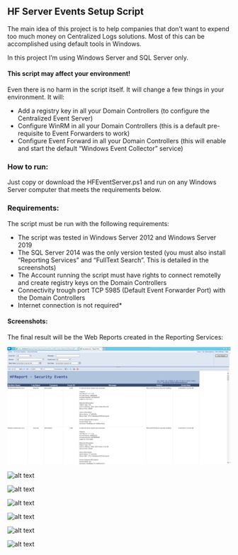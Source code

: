 ## HF Server Events Setup Script

The main idea of this project is to help companies that don’t want to expend too much money on Centralized Logs solutions. Most of this can be accomplished using default tools in Windows. 

In this project I’m using Windows Server and SQL Server only.


#### This script may affect your environment!

Even there is no harm in the script itself. It will change a few things in your environment. It will:

- Add a registry key in all your Domain Controllers (to configure the Centralized Event Server)
- Configure WinRM in all your Domain Controllers (this is a default pre-requisite to Event Forwarders to work)
- Configure Event Forward in all your Domain Controllers (this will enable and start the default “Windows Event Collector” service)


### How to run:

Just copy or download the HFEventServer.ps1 and run on any Windows Server computer that meets the requirements below.

### Requirements:

The script must be run with the following requirements:

 - The script was tested in Windows Server 2012 and Windows Server 2019
 - The SQL Server 2014 was the only version tested (you must also install “Reporting Services” and “FullText Search”. This is detailed  in the screenshots)
 - The Account running the script must have rights to connect remotelly and create registry keys on the Domain Controllers
 - Connectivity trough port TCP 5985 (Default Event Forwarder Port) with the Domain Controllers
 - Internet connection is not required*

#### Screenshots:

The final result will be the Web Reports created in the Reporting Services:

![Detailed](https://github.com/ClaudioMerola/HFServerEvents/raw/master/Docs/ReportWorking.png)



![alt text](https://github.com/ClaudioMerola/ADxRay/raw/master/Docs/1.png)



![alt text](https://github.com/ClaudioMerola/ADxRay/raw/master/Docs/2.png)



![alt text](https://github.com/ClaudioMerola/ADxRay/raw/master/Docs/3.png)



![alt text](https://github.com/ClaudioMerola/ADxRay/raw/master/Docs/4.png)




![alt text](https://github.com/ClaudioMerola/ADxRay/raw/master/Docs/5.png)



![alt text](https://github.com/ClaudioMerola/ADxRay/raw/master/Docs/6.png)
